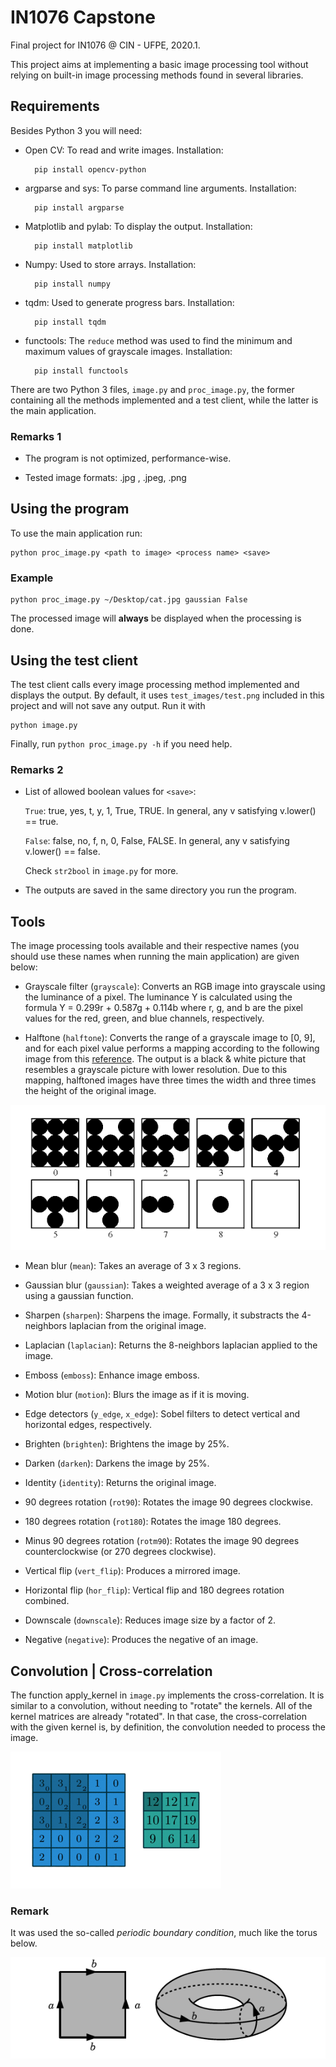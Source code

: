# IN1076 Capstone

Final project for IN1076 @ CIN - UFPE, 2020.1.

This project aims at implementing a basic image processing tool without relying on built-in image processing methods found in several libraries.

## Requirements

Besides Python 3 you will need:

- Open CV: To read and write images. Installation:

        pip install opencv-python

- argparse and sys: To parse command line arguments. Installation:

        pip install argparse

- Matplotlib and pylab: To display the output. Installation:

        pip install matplotlib

- Numpy: Used to store arrays. Installation:

        pip install numpy

- tqdm: Used to generate progress bars. Installation:

        pip install tqdm

- functools: The `reduce` method was used to find the minimum and maximum values of grayscale images. Installation:

        pip install functools

There are two Python 3 files, `image.py` and `proc_image.py`,  the former containing all the methods implemented and a test client, while the latter is the main application.

### Remarks 1

- The program is not optimized, performance-wise.

- Tested image formats: .jpg , .jpeg, .png

## Using the program

To use the main application run:

    python proc_image.py <path to image> <process name> <save>

### Example

    python proc_image.py ~/Desktop/cat.jpg gaussian False

The processed image will **always** be displayed when the processing is done.

## Using the test client

The test client calls every image processing method implemented and displays the output. By default, it uses `test_images/test.png` included in this project and will not save any output. Run it with

    python image.py

Finally, run `python proc_image.py -h` if you need help.

### Remarks 2

- List of allowed boolean values for `<save>`:

  `True`: true, yes, t, y, 1, True, TRUE. In general, any v satisfying v.lower() == true.

  `False`: false, no, f, n, 0, False, FALSE. In general, any v satisfying v.lower() == false.

   Check `str2bool` in `image.py` for more.

- The outputs are saved in the same directory you run the program.

## Tools

The image processing tools available and their respective names (you should use these names when running the main application) are given below:

- Grayscale filter (`grayscale`): Converts an RGB image into grayscale using the luminance of a pixel. The luminance Y is calculated using the formula Y = 0.299r + 0.587g + 0.114b where r, g, and b are the pixel values for the red, green, and blue channels, respectively.

- Halftone (`halftone`): Converts the range of a grayscale image to [0, 9], and for each pixel value performs a mapping according to the following image from this [reference](http://www.imageprocessingplace.com/DIP-3E/dip3e_student_projects.htm#02-01). The output is a black & white picture that resembles a grayscale picture with lower resolution. Due to this mapping, halftoned images have three times the width and three times the height of the original image.

![Halftone map](readme_images/halftone_map.png)

- Mean blur (`mean`): Takes an average of 3 x 3 regions.

- Gaussian blur (`gaussian`): Takes a weighted average of a 3 x 3 region using a gaussian function.

- Sharpen (`sharpen`): Sharpens the image. Formally, it substracts the 4-neighbors laplacian from the original image.

- Laplacian (`laplacian`): Returns the 8-neighbors laplacian applied to the image.

- Emboss (`emboss`): Enhance image emboss.

- Motion blur (`motion`): Blurs the image as if it is moving.

- Edge detectors (`y_edge`, `x_edge`): Sobel filters to detect vertical and horizontal edges, respectively.

- Brighten (`brighten`): Brightens the image by 25%.

- Darken (`darken`): Darkens the image by 25%.

- Identity (`identity`): Returns the original image.

- 90 degrees rotation (`rot90`): Rotates the image 90 degrees clockwise.

- 180 degrees rotation (`rot180`): Rotates the image 180 degrees.

- Minus 90 degrees rotation (`rotm90`): Rotates the image 90 degrees counterclockwise (or 270 degrees clockwise).

- Vertical flip (`vert_flip`): Produces a mirrored image.

- Horizontal flip (`hor_flip`): Vertical flip and 180 degrees rotation combined.

- Downscale (`downscale`): Reduces image size by a factor of 2.

- Negative (`negative`): Produces the negative of an image.

## Convolution | Cross-correlation

The function apply_kernel in `image.py` implements the cross-correlation. It is similar to a convolution, without needing to "rotate" the kernels. All of the kernel matrices are already "rotated".  In that case, the cross-correlation with the given kernel is, by definition, the convolution needed to process the image.

![convolution](gif/conv.gif)

### Remark

It was used the so-called *periodic boundary condition*, much like the torus below.

![torus](readme_images/torus.png)

